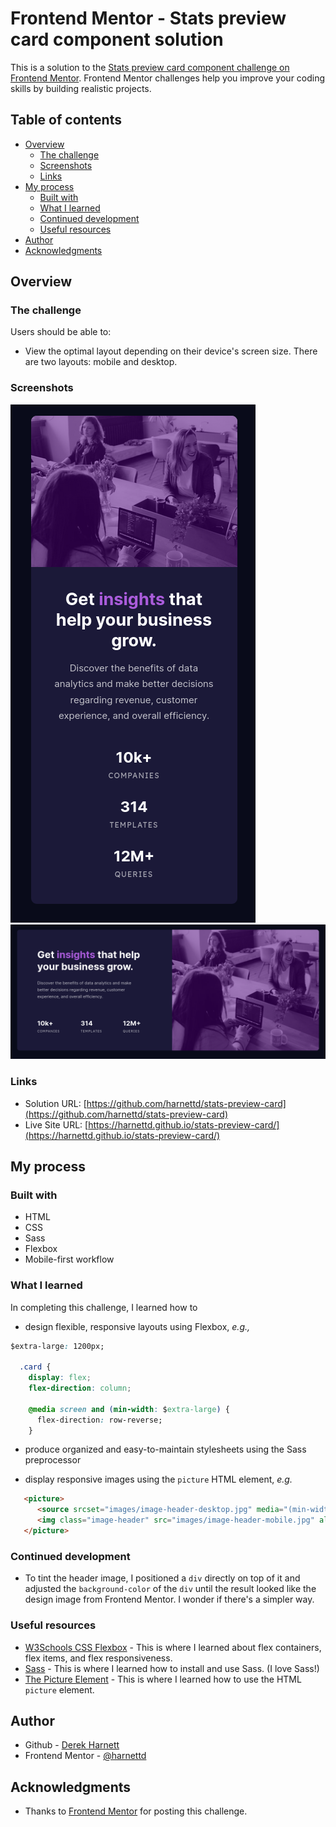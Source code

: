# Frontend Mentor - Stats preview card component solution

This is a solution to the [Stats preview card component challenge on Frontend Mentor](https://www.frontendmentor.io/challenges/stats-preview-card-component-8JqbgoU62). Frontend Mentor challenges help you improve your coding skills by building realistic projects. 

## Table of contents

- [Overview](#overview)
  - [The challenge](#the-challenge)
  - [Screenshots](#screenshots)
  - [Links](#links)
- [My process](#my-process)
  - [Built with](#built-with)
  - [What I learned](#what-i-learned)
  - [Continued development](#continued-development)
  - [Useful resources](#useful-resources)
- [Author](#author)
- [Acknowledgments](#acknowledgments)

## Overview

### The challenge

Users should be able to:

- View the optimal layout depending on their device's screen size. There are two layouts: mobile and desktop.

### Screenshots

![screenshot-mobile](images/screenshot-mobile.png)
![screenshot-desktop](images/screenshot-desktop.png)

### Links

- Solution URL: [https://github.com/harnettd/stats-preview-card](https://github.com/harnettd/stats-preview-card)
- Live Site URL: [https://harnettd.github.io/stats-preview-card/](https://harnettd.github.io/stats-preview-card/)

## My process

### Built with

- HTML
- CSS
- Sass
- Flexbox
- Mobile-first workflow

### What I learned

In completing this challenge, I learned how to

- design flexible, responsive layouts using Flexbox, *e.g.,*
```css
$extra-large: 1200px;

  .card {
    display: flex;
    flex-direction: column;

    @media screen and (min-width: $extra-large) {
      flex-direction: row-reverse;
    }
```

- produce organized and easy-to-maintain stylesheets using the Sass preprocessor

- display responsive images using the `picture` HTML element, *e.g.*
```html
   <picture>
      <source srcset="images/image-header-desktop.jpg" media="(min-width: 1200px)">
      <img class="image-header" src="images/image-header-mobile.jpg" alt="image-header">
   </picture>
```

### Continued development

- To tint the header image, I positioned a `div` directly on top of it and adjusted the `background-color` of the `div` until the result looked like the design image from Frontend Mentor. I wonder if there's a simpler way. 

### Useful resources

- [W3Schools CSS Flexbox](https://www.w3schools.com/css/css3_flexbox.asp) - This is where I learned about flex containers, flex items, and flex responsiveness.
- [Sass](https://sass-lang.com/) - This is where I learned how to install and use Sass. (I love Sass!)
- [The Picture Element](https://developer.mozilla.org/en-US/docs/Web/HTML/Element/picture) - This is where I learned how to use the HTML `picture` element.

## Author

- Github - [Derek Harnett](https://github.com/harnettd)
- Frontend Mentor - [@harnettd](https://www.frontendmentor.io/profile/harnettd)

## Acknowledgments

- Thanks to [Frontend Mentor](https://www.frontendmentor.io/) for posting this challenge.
